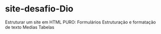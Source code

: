 # site-desafio-Dio
Estruturar um site em HTML PURO: Formulários Estruturação e formatação de texto Medias Tabelas
